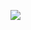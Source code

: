 [![](https://jitpack.io/v/coolfire2015/RxFLuxCookie.svg)](https://jitpack.io/#coolfire2015/RxFLuxCookie)
